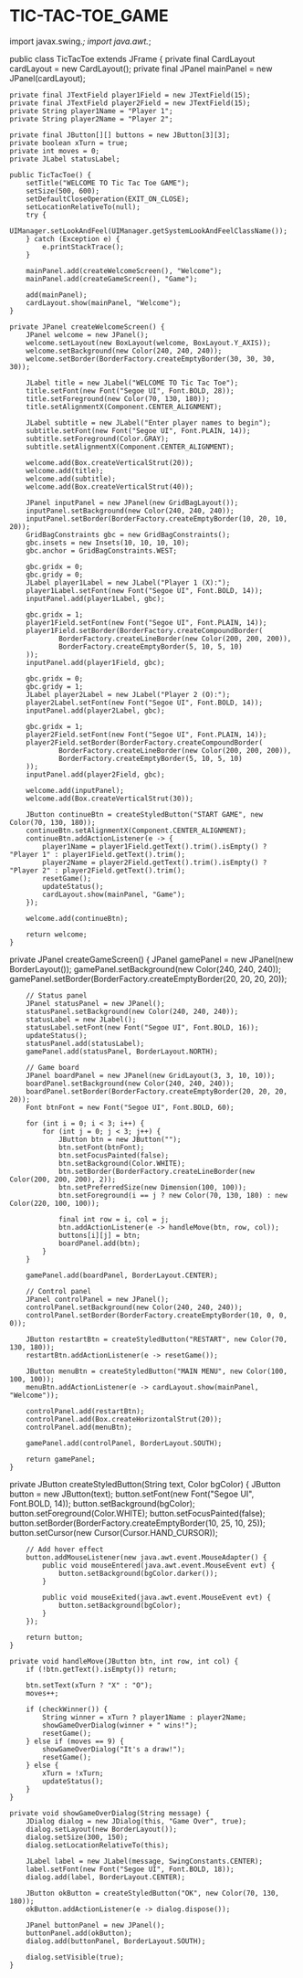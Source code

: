 # TIC-TAC-TOE_GAME
import javax.swing.*;
import java.awt.*;

public class TicTacToe extends JFrame {
    private final CardLayout cardLayout = new CardLayout();
    private final JPanel mainPanel = new JPanel(cardLayout);

    private final JTextField player1Field = new JTextField(15);
    private final JTextField player2Field = new JTextField(15);
    private String player1Name = "Player 1";
    private String player2Name = "Player 2";

    private final JButton[][] buttons = new JButton[3][3];
    private boolean xTurn = true;
    private int moves = 0;
    private JLabel statusLabel;

    public TicTacToe() {
        setTitle("WELCOME TO Tic Tac Toe GAME");
        setSize(500, 600);
        setDefaultCloseOperation(EXIT_ON_CLOSE);
        setLocationRelativeTo(null);
        try {
            UIManager.setLookAndFeel(UIManager.getSystemLookAndFeelClassName());
        } catch (Exception e) {
            e.printStackTrace();
        }

        mainPanel.add(createWelcomeScreen(), "Welcome");
        mainPanel.add(createGameScreen(), "Game");

        add(mainPanel);
        cardLayout.show(mainPanel, "Welcome");
    }

    private JPanel createWelcomeScreen() {
        JPanel welcome = new JPanel();
        welcome.setLayout(new BoxLayout(welcome, BoxLayout.Y_AXIS));
        welcome.setBackground(new Color(240, 240, 240));
        welcome.setBorder(BorderFactory.createEmptyBorder(30, 30, 30, 30));

        JLabel title = new JLabel("WELCOME TO Tic Tac Toe");
        title.setFont(new Font("Segoe UI", Font.BOLD, 28));
        title.setForeground(new Color(70, 130, 180));
        title.setAlignmentX(Component.CENTER_ALIGNMENT);

        JLabel subtitle = new JLabel("Enter player names to begin");
        subtitle.setFont(new Font("Segoe UI", Font.PLAIN, 14));
        subtitle.setForeground(Color.GRAY);
        subtitle.setAlignmentX(Component.CENTER_ALIGNMENT);

        welcome.add(Box.createVerticalStrut(20));
        welcome.add(title);
        welcome.add(subtitle);
        welcome.add(Box.createVerticalStrut(40));

        JPanel inputPanel = new JPanel(new GridBagLayout());
        inputPanel.setBackground(new Color(240, 240, 240));
        inputPanel.setBorder(BorderFactory.createEmptyBorder(10, 20, 10, 20));
        GridBagConstraints gbc = new GridBagConstraints();
        gbc.insets = new Insets(10, 10, 10, 10);
        gbc.anchor = GridBagConstraints.WEST;

        gbc.gridx = 0;
        gbc.gridy = 0;
        JLabel player1Label = new JLabel("Player 1 (X):");
        player1Label.setFont(new Font("Segoe UI", Font.BOLD, 14));
        inputPanel.add(player1Label, gbc);

        gbc.gridx = 1;
        player1Field.setFont(new Font("Segoe UI", Font.PLAIN, 14));
        player1Field.setBorder(BorderFactory.createCompoundBorder(
                BorderFactory.createLineBorder(new Color(200, 200, 200)),
                BorderFactory.createEmptyBorder(5, 10, 5, 10)
        ));
        inputPanel.add(player1Field, gbc);

        gbc.gridx = 0;
        gbc.gridy = 1;
        JLabel player2Label = new JLabel("Player 2 (O):");
        player2Label.setFont(new Font("Segoe UI", Font.BOLD, 14));
        inputPanel.add(player2Label, gbc);

        gbc.gridx = 1;
        player2Field.setFont(new Font("Segoe UI", Font.PLAIN, 14));
        player2Field.setBorder(BorderFactory.createCompoundBorder(
                BorderFactory.createLineBorder(new Color(200, 200, 200)),
                BorderFactory.createEmptyBorder(5, 10, 5, 10)
        ));
        inputPanel.add(player2Field, gbc);

        welcome.add(inputPanel);
        welcome.add(Box.createVerticalStrut(30));

        JButton continueBtn = createStyledButton("START GAME", new Color(70, 130, 180));
        continueBtn.setAlignmentX(Component.CENTER_ALIGNMENT);
        continueBtn.addActionListener(e -> {
            player1Name = player1Field.getText().trim().isEmpty() ? "Player 1" : player1Field.getText().trim();
            player2Name = player2Field.getText().trim().isEmpty() ? "Player 2" : player2Field.getText().trim();
            resetGame();
            updateStatus();
            cardLayout.show(mainPanel, "Game");
        });

        welcome.add(continueBtn);

        return welcome;
    }

private JPanel createGameScreen() {
        JPanel gamePanel = new JPanel(new BorderLayout());
        gamePanel.setBackground(new Color(240, 240, 240));
        gamePanel.setBorder(BorderFactory.createEmptyBorder(20, 20, 20, 20));

        // Status panel
        JPanel statusPanel = new JPanel();
        statusPanel.setBackground(new Color(240, 240, 240));
        statusLabel = new JLabel();
        statusLabel.setFont(new Font("Segoe UI", Font.BOLD, 16));
        updateStatus();
        statusPanel.add(statusLabel);
        gamePanel.add(statusPanel, BorderLayout.NORTH);

        // Game board
        JPanel boardPanel = new JPanel(new GridLayout(3, 3, 10, 10));
        boardPanel.setBackground(new Color(240, 240, 240));
        boardPanel.setBorder(BorderFactory.createEmptyBorder(20, 20, 20, 20));
        Font btnFont = new Font("Segoe UI", Font.BOLD, 60);

        for (int i = 0; i < 3; i++) {
            for (int j = 0; j < 3; j++) {
                JButton btn = new JButton("");
                btn.setFont(btnFont);
                btn.setFocusPainted(false);
                btn.setBackground(Color.WHITE);
                btn.setBorder(BorderFactory.createLineBorder(new Color(200, 200, 200), 2));
                btn.setPreferredSize(new Dimension(100, 100));
                btn.setForeground(i == j ? new Color(70, 130, 180) : new Color(220, 100, 100));

                final int row = i, col = j;
                btn.addActionListener(e -> handleMove(btn, row, col));
                buttons[i][j] = btn;
                boardPanel.add(btn);
            }
        }

        gamePanel.add(boardPanel, BorderLayout.CENTER);

        // Control panel
        JPanel controlPanel = new JPanel();
        controlPanel.setBackground(new Color(240, 240, 240));
        controlPanel.setBorder(BorderFactory.createEmptyBorder(10, 0, 0, 0));

        JButton restartBtn = createStyledButton("RESTART", new Color(70, 130, 180));
        restartBtn.addActionListener(e -> resetGame());

        JButton menuBtn = createStyledButton("MAIN MENU", new Color(100, 100, 100));
        menuBtn.addActionListener(e -> cardLayout.show(mainPanel, "Welcome"));

        controlPanel.add(restartBtn);
        controlPanel.add(Box.createHorizontalStrut(20));
        controlPanel.add(menuBtn);

        gamePanel.add(controlPanel, BorderLayout.SOUTH);

        return gamePanel;
    }
    
private JButton createStyledButton(String text, Color bgColor) {
        JButton button = new JButton(text);
        button.setFont(new Font("Segoe UI", Font.BOLD, 14));
        button.setBackground(bgColor);
        button.setForeground(Color.WHITE);
        button.setFocusPainted(false);
        button.setBorder(BorderFactory.createEmptyBorder(10, 25, 10, 25));
        button.setCursor(new Cursor(Cursor.HAND_CURSOR));

        // Add hover effect
        button.addMouseListener(new java.awt.event.MouseAdapter() {
            public void mouseEntered(java.awt.event.MouseEvent evt) {
                button.setBackground(bgColor.darker());
            }

            public void mouseExited(java.awt.event.MouseEvent evt) {
                button.setBackground(bgColor);
            }
        });

        return button;
    }

    private void handleMove(JButton btn, int row, int col) {
        if (!btn.getText().isEmpty()) return;

        btn.setText(xTurn ? "X" : "O");
        moves++;

        if (checkWinner()) {
            String winner = xTurn ? player1Name : player2Name;
            showGameOverDialog(winner + " wins!");
            resetGame();
        } else if (moves == 9) {
            showGameOverDialog("It's a draw!");
            resetGame();
        } else {
            xTurn = !xTurn;
            updateStatus();
        }
    }

    private void showGameOverDialog(String message) {
        JDialog dialog = new JDialog(this, "Game Over", true);
        dialog.setLayout(new BorderLayout());
        dialog.setSize(300, 150);
        dialog.setLocationRelativeTo(this);

        JLabel label = new JLabel(message, SwingConstants.CENTER);
        label.setFont(new Font("Segoe UI", Font.BOLD, 18));
        dialog.add(label, BorderLayout.CENTER);

        JButton okButton = createStyledButton("OK", new Color(70, 130, 180));
        okButton.addActionListener(e -> dialog.dispose());

        JPanel buttonPanel = new JPanel();
        buttonPanel.add(okButton);
        dialog.add(buttonPanel, BorderLayout.SOUTH);

        dialog.setVisible(true);
    }

